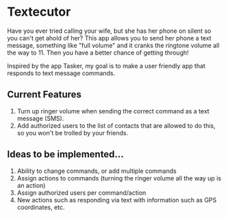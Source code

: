 # Textecutor
Have you ever tried calling your wife, but she has her phone on silent so you can't get ahold of her? This app allows you to send her phone a text message, something like "full volume" and it cranks the ringtone volume all the way to 11. Then you have a better chance of getting through!

Inspired by the app Tasker, my goal is to make a user friendly app that responds to text message commands.

## Current Features
1. Turn up ringer volume when sending the correct command as a text message (SMS).
1. Add authorized users to the list of contacts that are allowed to do this, so you won't be trolled by your friends.

## Ideas to be implemented...
1. Ability to change commands, or add multiple commands
1. Assign actions to commands (turning the ringer volume all the way up is an action)
1. Assign authorized users per command/action
1. New actions such as responding via text with information such as GPS coordinates, etc.
